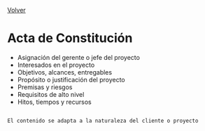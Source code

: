 [Volver](../README.md)
# Acta de Constitución
- Asignación del gerente o jefe del proyecto
- Interesados en el proyecto
- Objetivos, alcances, entregables
- Propósito o justificación del proyecto
- Premisas y riesgos
- Requisitos de alto nivel
- Hitos, tiempos y recursos

```

El contenido se adapta a la naturaleza del cliente o proyecto

```